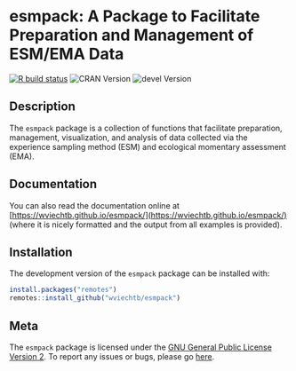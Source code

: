 esmpack: A Package to Facilitate Preparation and Management of ESM/EMA Data
===========================================================================

[![R build status](https://github.com/wviechtb/esmpack/workflows/R-CMD-check/badge.svg)](https://github.com/wviechtb/esmpack/actions)
![CRAN Version](https://www.r-pkg.org/badges/version/esmpack)
![devel Version](https://img.shields.io/badge/devel-0.1--20-brightgreen.svg)

## Description

The `esmpack` package is a collection of functions that facilitate preparation, management, visualization, and analysis of data collected via the experience sampling method (ESM) and ecological momentary assessment (EMA).

## Documentation

You can also read the documentation online at [https://wviechtb.github.io/esmpack/](https://wviechtb.github.io/esmpack/) (where it is nicely formatted and the output from all examples is provided).

## Installation

The development version of the `esmpack` package can be installed with:
```r
install.packages("remotes")
remotes::install_github("wviechtb/esmpack")
```

## Meta

The `esmpack` package is licensed under the [GNU General Public License Version 2](https://www.gnu.org/licenses/old-licenses/gpl-2.0.txt). To report any issues or bugs, please go [here](https://github.com/wviechtb/esmpack/issues).
